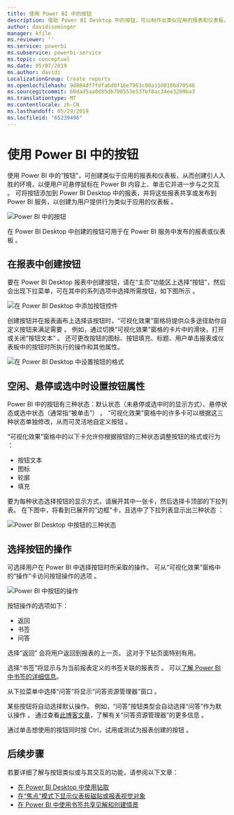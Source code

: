 ```yaml
---
title: 使用 Power BI 中的按钮
description: 借助 Power BI Desktop 中的按钮，可以制作出类似应用的报表和仪表板，并加深与用户的互动
author: davidiseminger
manager: kfile
ms.reviewer: ''
ms.service: powerbi
ms.subservice: powerbi-service
ms.topic: conceptual
ms.date: 05/07/2019
ms.author: davidi
LocalizationGroup: Create reports
ms.openlocfilehash: 9d884df7fdfa6d0f16e7963c00a1100186d70546
ms.sourcegitcommit: 60dad5aa0d85db790553e537bf8ac34ee3289ba3
ms.translationtype: MT
ms.contentlocale: zh-CN
ms.lasthandoff: 05/29/2019
ms.locfileid: "65239496"
---
```

# <a name="using-buttons-in-power-bi"></a>使用 Power BI 中的按钮
使用 Power BI 中的“按钮”，可创建类似于应用的报表和仪表板，从而创建引人入胜的环境，以便用户可悬停鼠标在 Power BI 内容上、单击它并进一步与之交互  。 可将按钮添加到 Power BI Desktop 中的报表，并将这些报表共享或发布到 Power BI 服务，以创建为用户提供行为类似于应用的仪表板  。

![Power BI 中的按钮](media/desktop-buttons/desktop-buttons_01.png)

在 Power BI Desktop 中创建的按钮可用于在 Power BI 服务中发布的报表或仪表板   。

## <a name="creating-buttons-in-reports"></a>在报表中创建按钮
要在 Power BI Desktop 报表中创建按钮，请在“主页”功能区上选择“按钮”，然后会出现下拉菜单，可在其中的系列选项中选择所需按钮，如下图所示    。 

![在 Power BI Desktop 中添加按钮控件](media/desktop-buttons/desktop-buttons_02.png)

创建按钮并在报表画布上选择该按钮时，“可视化效果”窗格将提供众多途径助你自定义按钮来满足需要  。 例如，通过切换“可视化效果”窗格的卡片中的滑块，打开或关闭“按钮文本”   。 还可更改按钮的图标、按钮填充、标题、用户单击报表或仪表板中的按钮时所执行的操作和其他属性。

![在 Power BI Desktop 中设置按钮的格式](media/desktop-buttons/desktop-buttons_03.png)

## <a name="set-button-properties-when-idle-hovered-over-or-selected"></a>空闲、悬停或选中时设置按钮属性

Power BI 中的按钮有三种状态：默认状态（未悬停或选中时的显示方式）、悬停状态或选中状态（通常指“被单击”）  。 “可视化效果”窗格中的许多卡可以根据这三种状态单独修改，从而可灵活地自定义按钮  。

“可视化效果”窗格中的以下卡允许你根据按钮的三种状态调整按钮的格式或行为  ：

* 按钮文本
* 图标
* 轮廓
* 填充

要为每种状态选择按钮的显示方式，请展开其中一张卡，然后选择卡顶部的下拉列表。 在下图中，将看到已展开的“边框”卡，且选中了下拉列表显示出三种状态  ：

![Power BI Desktop 中按钮的三种状态](media/desktop-buttons/desktop-buttons_04.png)


## <a name="select-the-action-for-a-button"></a>选择按钮的操作

可选择用户在 Power BI 中选择按钮时所采取的操作。 可从“可视化效果”窗格中的“操作”卡访问按钮操作的选项   。

![Power BI 中按钮的操作](media/desktop-buttons/desktop-buttons_05.png)

按钮操作的选项如下：

* 返回
* 书签
* 问答

选择“返回”  会将用户返回到报表的上一页。 这对于下钻页面特别有用。

选择“书签”将显示与为当前报表定义的书签关联的报表页  。 可以[了解 Power BI 中书签的详细信息](desktop-bookmarks.md)。 

从下拉菜单中选择“问答”将显示“问答资源管理器”窗口   。 

某些按钮将自动选择默认操作。 例如，“问答”按钮类型会自动选择“问答”作为默认操作   。 通过查看[此博客文章](https://powerbi.microsoft.com/blog/power-bi-desktop-april-2018-feature-summary/#Q&AExplorer)，了解有关“问答资源管理器”的更多信息  。

通过单击想使用的按钮同时按 Ctrl，试用或测试为报表创建的按钮  。 

## <a name="next-steps"></a>后续步骤
若要详细了解与按钮类似或与其交互的功能，请参阅以下文章：

* [在 Power BI Desktop 中使用钻取](desktop-drillthrough.md)
* [在“焦点”模式下显示仪表板磁贴或报表视觉对象](consumer/end-user-focus.md)
* [在 Power BI 中使用书签共享见解和创建情景](desktop-bookmarks.md)

